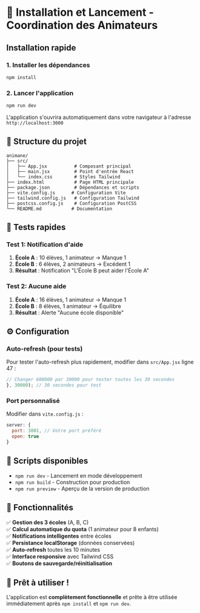 # 🚀 Installation et Lancement - Coordination des Animateurs

## Installation rapide

### 1. Installer les dépendances
```bash
npm install
```

### 2. Lancer l'application
```bash
npm run dev
```

L'application s'ouvrira automatiquement dans votre navigateur à l'adresse `http://localhost:3000`

## 📁 Structure du projet

```
animane/
├── src/
│   ├── App.jsx          # Composant principal
│   ├── main.jsx         # Point d'entrée React
│   └── index.css        # Styles Tailwind
├── index.html           # Page HTML principale
├── package.json         # Dépendances et scripts
├── vite.config.js      # Configuration Vite
├── tailwind.config.js   # Configuration Tailwind
├── postcss.config.js    # Configuration PostCSS
└── README.md           # Documentation
```

## 🧪 Tests rapides

### Test 1: Notification d'aide
1. **École A** : 10 élèves, 1 animateur → Manque 1
2. **École B** : 6 élèves, 2 animateurs → Excédent 1
3. **Résultat** : Notification "L'École B peut aider l'École A"

### Test 2: Aucune aide
1. **École A** : 16 élèves, 1 animateur → Manque 1
2. **École B** : 8 élèves, 1 animateur → Équilibre
3. **Résultat** : Alerte "Aucune école disponible"

## ⚙️ Configuration

### Auto-refresh (pour tests)
Pour tester l'auto-refresh plus rapidement, modifier dans `src/App.jsx` ligne 47 :
```javascript
// Changer 600000 par 30000 pour tester toutes les 30 secondes
}, 30000); // 30 secondes pour test
```

### Port personnalisé
Modifier dans `vite.config.js` :
```javascript
server: {
  port: 3001, // Votre port préféré
  open: true
}
```

## 🔧 Scripts disponibles

- `npm run dev` - Lancement en mode développement
- `npm run build` - Construction pour production
- `npm run preview` - Aperçu de la version de production

## 📱 Fonctionnalités

✅ **Gestion des 3 écoles** (A, B, C)  
✅ **Calcul automatique du quota** (1 animateur pour 8 enfants)  
✅ **Notifications intelligentes** entre écoles  
✅ **Persistance localStorage** (données conservées)  
✅ **Auto-refresh** toutes les 10 minutes  
✅ **Interface responsive** avec Tailwind CSS  
✅ **Boutons de sauvegarde/réinitialisation**  

## 🎯 Prêt à utiliser !

L'application est **complètement fonctionnelle** et prête à être utilisée immédiatement après `npm install` et `npm run dev`.

